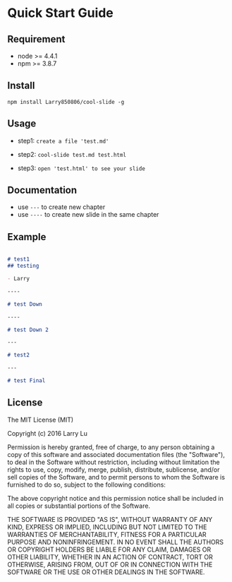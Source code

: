# Quick Start Guide

## Requirement

- node >= 4.4.1
- npm >= 3.8.7

## Install

```
npm install Larry850806/cool-slide -g
```

## Usage

- step1: `create a file 'test.md'`

- step2: `cool-slide test.md test.html`

- step3: `open 'test.html' to see your slide`

## Documentation

- use `---` to create new chapter
- use `----` to create new slide in the same chapter

## Example

```markdown

# test1
## testing

- Larry

----

# test Down

----

# test Down 2

---

# test2

---

# test Final

```

## License

The MIT License (MIT)

Copyright (c) 2016 Larry Lu

Permission is hereby granted, free of charge, to any person obtaining a copy
of this software and associated documentation files (the "Software"), to deal
in the Software without restriction, including without limitation the rights
to use, copy, modify, merge, publish, distribute, sublicense, and/or sell
copies of the Software, and to permit persons to whom the Software is
furnished to do so, subject to the following conditions:

The above copyright notice and this permission notice shall be included in all
copies or substantial portions of the Software.

THE SOFTWARE IS PROVIDED "AS IS", WITHOUT WARRANTY OF ANY KIND, EXPRESS OR
IMPLIED, INCLUDING BUT NOT LIMITED TO THE WARRANTIES OF MERCHANTABILITY,
FITNESS FOR A PARTICULAR PURPOSE AND NONINFRINGEMENT. IN NO EVENT SHALL THE
AUTHORS OR COPYRIGHT HOLDERS BE LIABLE FOR ANY CLAIM, DAMAGES OR OTHER
LIABILITY, WHETHER IN AN ACTION OF CONTRACT, TORT OR OTHERWISE, ARISING FROM,
OUT OF OR IN CONNECTION WITH THE SOFTWARE OR THE USE OR OTHER DEALINGS IN THE
SOFTWARE.
